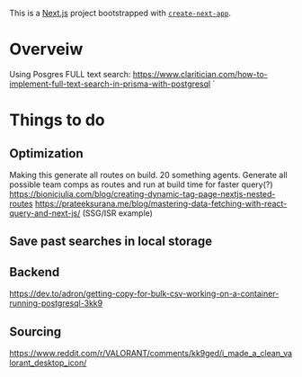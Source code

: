This is a [Next.js](https://nextjs.org/) project bootstrapped with [`create-next-app`](https://github.com/vercel/next.js/tree/canary/packages/create-next-app).

# Overveiw
Using Posgres FULL text search: https://www.claritician.com/how-to-implement-full-text-search-in-prisma-with-postgresql
`
# Things to do

## Optimization
Making this generate all routes on build. 20 something agents. Generate all possible team comps as routes and run at build time for faster query(?)
https://bionicjulia.com/blog/creating-dynamic-tag-page-nextjs-nested-routes
https://prateeksurana.me/blog/mastering-data-fetching-with-react-query-and-next-js/ (SSG/ISR example)
## Save past searches in local storage


## Backend
https://dev.to/adron/getting-copy-for-bulk-csv-working-on-a-container-running-postgresql-3kk9



## Sourcing
https://www.reddit.com/r/VALORANT/comments/kk9ged/i_made_a_clean_valorant_desktop_icon/